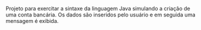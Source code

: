 Projeto para exercitar a sintaxe da linguagem Java simulando a criação de uma conta bancária. 
Os dados são inseridos pelo usuário e em seguida uma mensagem é exibida.
